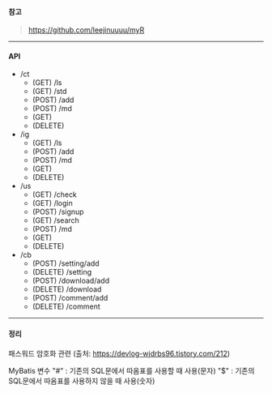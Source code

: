 #### 참고
> https://github.com/leejinuuuu/myR

------------

#### API
+ /ct
    + (GET) /ls
    + (GET) /std
    + (POST) /add
    + (POST) /md
    + (GET)
    + (DELETE)
+ /ig
    + (GET) /ls
    + (POST) /add
    + (POST) /md
    + (GET)
    + (DELETE)
+ /us
    + (GET) /check
    + (GET) /login
    + (POST) /signup
    + (GET) /search
    + (POST) /md
    + (GET)
    + (DELETE)
+ /cb
    + (POST) /setting/add
    + (DELETE) /setting
    + (POST) /download/add
    + (DELETE) /download
    + (POST) /comment/add
    + (DELETE) /comment


------------

#### 정리
패스워드 암호화 관련
(출처: https://devlog-wjdrbs96.tistory.com/212)

MyBatis 변수
"#" : 기존의 SQL문에서 따옴표를 사용할 때 사용(문자)
"$" : 기존의 SQL문에서 따옴표를 사용하지 않을 때 사용(숫자)